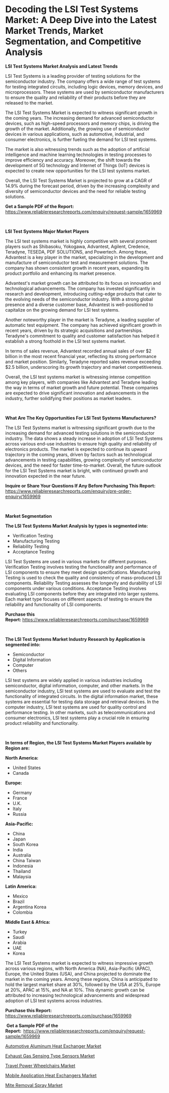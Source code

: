 <p><h1>Decoding the LSI Test Systems Market: A Deep Dive into the Latest Market Trends, Market Segmentation, and Competitive Analysis</h1></p><p><strong>LSI Test Systems Market Analysis and Latest Trends</strong></p>
<p><p>LSI Test Systems is a leading provider of testing solutions for the semiconductor industry. The company offers a wide range of test systems for testing integrated circuits, including logic devices, memory devices, and microprocessors. These systems are used by semiconductor manufacturers to ensure the quality and reliability of their products before they are released to the market.</p><p>The LSI Test Systems Market is expected to witness significant growth in the coming years. The increasing demand for advanced semiconductor devices, such as high-speed processors and memory chips, is driving the growth of the market. Additionally, the growing use of semiconductor devices in various applications, such as automotive, industrial, and consumer electronics, is further fueling the demand for LSI test systems.</p><p>The market is also witnessing trends such as the adoption of artificial intelligence and machine learning technologies in testing processes to improve efficiency and accuracy. Moreover, the shift towards the development of 5G technology and Internet of Things (IoT) devices is expected to create new opportunities for the LSI test systems market.</p><p>Overall, the LSI Test Systems Market is projected to grow at a CAGR of 14.9% during the forecast period, driven by the increasing complexity and diversity of semiconductor devices and the need for reliable testing solutions.</p></p>
<p><strong>Get a Sample PDF of the Report:&nbsp;</strong> <a href="https://www.reliableresearchreports.com/enquiry/request-sample/1659969">https://www.reliableresearchreports.com/enquiry/request-sample/1659969</a></p>
<p>&nbsp;</p>
<p><strong>LSI Test Systems Major Market Players</strong></p>
<p><p>The LSI test systems market is highly competitive with several prominent players such as Shibasoku, Yokogawa, Advantest, Agilent, Credence, Teradyne, TESEDA, PDF SOLUTIONS, and Powertech. Among these, Advantest is a key player in the market, specializing in the development and manufacture of semiconductor test and measurement solutions. The company has shown consistent growth in recent years, expanding its product portfolio and enhancing its market presence.</p><p>Advantest's market growth can be attributed to its focus on innovation and technological advancements. The company has invested significantly in research and development, introducing cutting-edge products that cater to the evolving needs of the semiconductor industry. With a strong global presence and a diverse customer base, Advantest is well-positioned to capitalize on the growing demand for LSI test systems.</p><p>Another noteworthy player in the market is Teradyne, a leading supplier of automatic test equipment. The company has achieved significant growth in recent years, driven by its strategic acquisitions and partnerships. Teradyne's commitment to quality and customer satisfaction has helped it establish a strong foothold in the LSI test systems market.</p><p>In terms of sales revenue, Advantest recorded annual sales of over $2 billion in the most recent financial year, reflecting its strong performance and market position. Similarly, Teradyne reported sales revenue exceeding $2.5 billion, underscoring its growth trajectory and market competitiveness.</p><p>Overall, the LSI test systems market is witnessing intense competition among key players, with companies like Advantest and Teradyne leading the way in terms of market growth and future potential. These companies are expected to drive significant innovation and advancements in the industry, further solidifying their positions as market leaders.</p></p>
<p>&nbsp;</p>
<p><strong>What Are The Key Opportunities For LSI Test Systems Manufacturers?</strong></p>
<p><p>The LSI Test Systems market is witnessing significant growth due to the increasing demand for advanced testing solutions in the semiconductor industry. The data shows a steady increase in adoption of LSI Test Systems across various end-use industries to ensure high quality and reliability of electronics products. The market is expected to continue its upward trajectory in the coming years, driven by factors such as technological advancements in testing capabilities, growing complexity of semiconductor devices, and the need for faster time-to-market. Overall, the future outlook for the LSI Test Systems market is bright, with continued growth and innovation expected in the near future.</p></p>
<p><strong>Inquire or Share Your Questions If Any Before Purchasing This Report:</strong> <a href="https://www.reliableresearchreports.com/enquiry/pre-order-enquiry/1659969">https://www.reliableresearchreports.com/enquiry/pre-order-enquiry/1659969</a></p>
<p>&nbsp;</p>
<p><strong>Market Segmentation</strong></p>
<p><strong>The LSI Test Systems Market Analysis by types is segmented into:</strong></p>
<p><ul><li>Verification Testing</li><li>Manufacturing Testing</li><li>Reliability Testing</li><li>Acceptance Testing</li></ul></p>
<p><p>LSI Test Systems are used in various markets for different purposes. Verification Testing involves testing the functionality and performance of LSI components to ensure they meet design specifications. Manufacturing Testing is used to check the quality and consistency of mass-produced LSI components. Reliability Testing assesses the longevity and durability of LSI components under various conditions. Acceptance Testing involves evaluating LSI components before they are integrated into larger systems. Each market type focuses on different aspects of testing to ensure the reliability and functionality of LSI components.</p></p>
<p><strong>Purchase this Report:&nbsp;</strong><a href="https://www.reliableresearchreports.com/purchase/1659969">https://www.reliableresearchreports.com/purchase/1659969</a></p>
<p>&nbsp;</p>
<p><strong>The LSI Test Systems Market Industry Research by Application is segmented into:</strong></p>
<p><ul><li>Semiconductor</li><li>Digital Information</li><li>Computer</li><li>Others</li></ul></p>
<p><p>LSI test systems are widely applied in various industries including semiconductor, digital information, computer, and other markets. In the semiconductor industry, LSI test systems are used to evaluate and test the functionality of integrated circuits. In the digital information market, these systems are essential for testing data storage and retrieval devices. In the computer industry, LSI test systems are used for quality control and performance testing. In other markets, such as telecommunications and consumer electronics, LSI test systems play a crucial role in ensuring product reliability and functionality.</p></p>
<p>&nbsp;</p>
<p><strong>In terms of Region, the LSI Test Systems Market Players available by Region are:</strong></p>
<p>
    <p> <strong> North America: </strong>
        <ul>
            <li>United States</li>
            <li>Canada</li>
        </ul>
        </p> 
    <p> <strong> Europe: </strong>
        <ul>
            <li>Germany</li>
            <li>France</li>
            <li>U.K.</li>
            <li>Italy</li>
            <li>Russia</li>
        </ul>
        </p> 
    <p> <strong> Asia-Pacific: </strong>
        <ul>
            <li>China</li>
            <li>Japan</li>
            <li>South Korea</li>
            <li>India</li>
            <li>Australia</li>
            <li>China Taiwan</li>
            <li>Indonesia</li>
            <li>Thailand</li>
            <li>Malaysia</li>
        </ul>
        </p> 
    <p> <strong> Latin America: </strong>
        <ul>
            <li>Mexico</li>
            <li>Brazil</li>
            <li>Argentina Korea</li>
            <li>Colombia</li>
        </ul>
        </p> 
    <p> <strong> Middle East & Africa: </strong>
        <ul>
            <li>Turkey</li>
            <li>Saudi</li>
            <li>Arabia</li>
            <li>UAE</li>
            <li>Korea</li>
        </ul>
    </p>
    </p>
<p><p>The LSI Test Systems market is expected to witness impressive growth across various regions, with North America (NA), Asia-Pacific (APAC), Europe, the United States (USA), and China projected to dominate the market in the coming years. Among these regions, China is anticipated to hold the largest market share at 30%, followed by the USA at 25%, Europe at 20%, APAC at 15%, and NA at 10%. This dynamic growth can be attributed to increasing technological advancements and widespread adoption of LSI test systems across industries.</p></p>
<p><strong>Purchase this Report: </strong><a href="https://www.reliableresearchreports.com/purchase/1659969">https://www.reliableresearchreports.com/purchase/1659969</a></p>
<p>&nbsp;<strong>Get a Sample PDF of the Report:&nbsp;&nbsp;</strong><a href="https://www.reliableresearchreports.com/enquiry/request-sample/1659969">https://www.reliableresearchreports.com/enquiry/request-sample/1659969</a></p>
<p><strong></strong></p>
<p><p><a href="https://extreme-scabiosa-c81.notion.site/Automotive-Aluminum-Heat-Exchanger-Market-Size-Share-Trends-Analysis-Report-By-Application-Regio-501aa4f894244c2da1decccefd5bb6bd">Automotive Aluminum Heat Exchanger Market</a></p><p><a href="https://adventurous-uranium-ef9.notion.site/Exhaust-Gas-Sensing-Type-Sensors-Market-Offers-Provide-Insightful-Data-for-the-Time-Period-from-2024-1b76c8df08474e2e84846cc885d2822f">Exhaust Gas Sensing Type Sensors Market</a></p><p><a href="https://view.publitas.com/reportprime-1/travel-power-wheelchairs-market-analysis-examines-its-scope-on-growth-opportunities-and-forecasted-trends-spanning-from-2024-to-2031/">Travel Power Wheelchairs Market</a></p><p><a href="https://carnation-joke-41f.notion.site/Mobile-Application-Heat-Exchangers-Market-Research-Report-Provides-Critical-Insights-that-can-help-S-357cf06b0f9746648783cd65ca602472">Mobile Application Heat Exchangers Market</a></p><p><a href="https://view.publitas.com/reportprime-1/mite-removal-spray-market-size-furnishes-valuable-information-encompassing-market-share-market-trends-and-projections-spanning-from-2024-to-2031/">Mite Removal Spray Market</a></p></p>